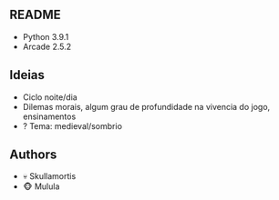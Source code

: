 ## README

 - Python 3.9.1
 - Arcade 2.5.2

## Ideias

 - Ciclo noite/dia
 - Dilemas morais, algum grau de profundidade na vivencia do jogo, ensinamentos
 - ? Tema: medieval/sombrio



## Authors

 - :skull: Skullamortis
 - :monkey_face: Mulula
